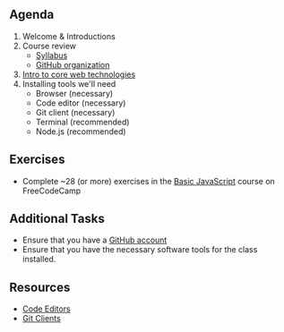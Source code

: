 ## Agenda

1. Welcome & Introductions
1. Course review
   * [Syllabus](https://github.com/musa-6110-fall-2023/course-info)
   * [GitHub organization](https://github.com/musa-6110-fall-2023)
1. [Intro to core web technologies](https://docs.google.com/presentation/d/1uGfWNW4GCa3nSscfW1Qd43RTILq40TxzMSV55PmatNM/edit?usp=sharing)
1. Installing tools we'll need
   * Browser (necessary)
   * Code editor (necessary)
   * Git client (necessary)
   * Terminal (recommended)
   * Node.js (recommended)

## Exercises

* Complete ~28 (or more) exercises in the [Basic JavaScript](https://www.freecodecamp.org/learn/javascript-algorithms-and-data-structures/#basic-javascript) course on FreeCodeCamp

## Additional Tasks

* Ensure that you have a [GitHub account](https://www.github.com/)
* Ensure that you have the necessary software tools for the class installed.

## Resources

* [Code Editors](https://github.com/musa-6110-fall-2023/course-info/blob/main/resources/code-editors.md)
* [Git Clients](https://github.com/musa-6110-fall-2023/course-info/blob/main/resources/git-clients.md)
